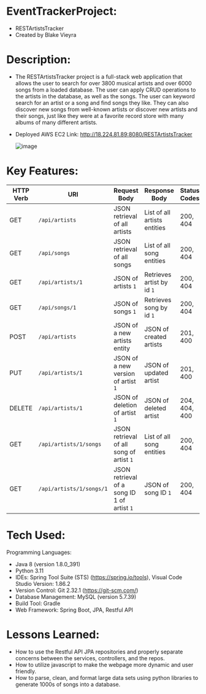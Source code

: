# EventTrackerProject:

- RESTArtistsTracker
- Created by Blake Vieyra

# Description:

- The RESTArtistsTracker project is a full-stack web application that allows the user to search for over 3800 musical artists and over 6000 songs from a loaded database. The user can apply CRUD operations to the artists in the database, as well as the songs. The user can keyword search for an artist or a song and find songs they like. They can also discover new songs from well-known artists or discover new artists and their songs, just like they were at a favorite record store with many albums of many different artists. 
  
- Deployed AWS EC2 Link: http://18.224.81.89:8080/RESTArtistsTracker

  ![image](https://github.com/blakevieyra/EventTrackerProject/assets/88246090/1718e2d6-b198-4786-a205-5b759e9b335c)



# Key Features:

| HTTP Verb | URI               | Request Body | Response Body | Status Codes |
|-----------|-------------------|--------------|---------------|---------|
| GET       | `/api/artists`      | JSON retrieval of all artists | List of all artists entities | 200, 404 |
| GET       | `/api/songs`      | JSON retrieval of all songs | List of all song entities | 200, 404 |
| GET       | `/api/artists/1`   |  JSON of artists `1` | Retrieves artist by id  `1`| 200, 404 |
| GET       | `/api/songs/1`   |  JSON of songs `1` | Retrieves song by id  `1`| 200, 404 |
| POST      | `/api/artists`      | JSON of a new artists entity  | JSON of created artists | 201, 400 |
| PUT       | `/api/artists/1`   | JSON of a new version of artist `1` | JSON of updated artist | 201, 400 |
| DELETE    | `/api/artists/1`   | JSON of deletion of artist `1` | JSON of deleted artist | 204, 404, 400 |  
| GET       | `/api/artists/1/songs`      | JSON retrieval of all song of artist `1` | List of all song entities | 200, 404 |
| GET       | `/api/artists/1/songs/1`   | JSON retrieval of a song ID 1 of artist `1` | JSON of song ID `1` | 200, 404 |         

# Tech Used:

Programming Languages:
- Java 8 (version 1.8.0_391)
- Python 3.11
- IDEs: Spring Tool Suite (STS) (https://spring.io/tools), Visual Code Studio Version: 1.86.2
- Version Control: Git 2.32.1 (https://git-scm.com/)
- Database Management: MySQL (version 5.7.39)
- Build Tool: Gradle
- Web Framework: Spring Boot, JPA, Restful API

# Lessons Learned:

- How to use the Restful API JPA repositories and properly separate concerns between the services, controllers, and the repos.
- How to utilize javascript to make the webpage more dynamic and user friendly.
- How to parse, clean, and format large data sets using python libraries to generate 1000s of songs into a database.

